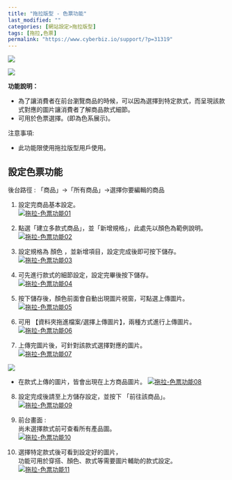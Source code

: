 ```yaml
---
title: "拖拉版型 - 色票功能"
last_modified: ""
categories: [網站設定>拖拉版型]
tags: [拖拉,色票]
permalink: "https://www.cyberbiz.io/support/?p=31319"
---
```


![](https://www.cyberbiz.io/support/wp-content/uploads/適用站別.png)

[![](https://www.cyberbiz.io/support/wp-content/uploads/台灣站.png)](https://www.cyberbiz.io/support/?page_id=2490)

**功能說明：**  

* 為了讓消費者在前台瀏覽商品的時候，可以因為選擇到特定款式，而呈現該款式對應的圖片讓消費者了解商品款式細節。
* 可用於色票選擇。(即為色系展示)。

注意事項:  

* 此功能限使用拖拉版型用戶使用。



## 設定色票功能


後台路徑 : 「商品」→「所有商品」→選擇你要編輯的商品  


1. 設定完商品基本設定。  
[![拖拉-色票功能01](https://www.cyberbiz.io/support/wp-content/uploads/拖拉-色票功能01.png)](https://www.cyberbiz.io/support/wp-content/uploads/拖拉-色票功能01.png)



2. 點選「建立多款式商品」，並「新增規格」，此處先以顏色為範例說明。  
[![拖拉-色票功能02](https://www.cyberbiz.io/support/wp-content/uploads/拖拉-色票功能02.png)](https://www.cyberbiz.io/support/wp-content/uploads/拖拉-色票功能02.png)



3. 設定規格為 顏色 ，並新增項目，設定完成後即可按下儲存。  
[![拖拉-色票功能03](https://www.cyberbiz.io/support/wp-content/uploads/拖拉-色票功能03.png)](https://www.cyberbiz.io/support/wp-content/uploads/拖拉-色票功能03.png)



4. 可先進行款式的細節設定，設定完畢後按下儲存。  
[![拖拉-色票功能04](https://www.cyberbiz.io/support/wp-content/uploads/拖拉-色票功能04.png)](https://www.cyberbiz.io/support/wp-content/uploads/拖拉-色票功能04.png)



5. 按下儲存後，顏色前面會自動出現圖片視窗，可點選上傳圖片。  
[![拖拉-色票功能05](https://www.cyberbiz.io/support/wp-content/uploads/拖拉-色票功能05.png)](https://www.cyberbiz.io/support/wp-content/uploads/拖拉-色票功能05.png)



6. 可用 【資料夾拖進檔案/選擇上傳圖片】，兩種方式進行上傳圖片。  
[![拖拉-色票功能06](https://www.cyberbiz.io/support/wp-content/uploads/拖拉-色票功能06.png)](https://www.cyberbiz.io/support/wp-content/uploads/拖拉-色票功能06.png)



7. 上傳完圖片後，可針對該款式選擇對應的圖片。  
[![拖拉-色票功能07](https://www.cyberbiz.io/support/wp-content/uploads/拖拉-色票功能07.png)](https://www.cyberbiz.io/support/wp-content/uploads/拖拉-色票功能07.png)  


![](https://www.cyberbiz.io/support/wp-content/uploads/fountain-pen.png)

* 在款式上傳的圖片，皆會出現在上方商品圖片。
[![拖拉-色票功能08](https://www.cyberbiz.io/support/wp-content/uploads/拖拉-色票功能08.png)](https://www.cyberbiz.io/support/wp-content/uploads/拖拉-色票功能08.png)



8. 設定完成後請至上方儲存設定，並按下 「前往該商品」。  
[![拖拉-色票功能09](https://www.cyberbiz.io/support/wp-content/uploads/拖拉-色票功能09.png)](https://www.cyberbiz.io/support/wp-content/uploads/拖拉-色票功能09.png)



9. 前台畫面 :   
尚未選擇款式前可查看所有產品圖。  
[![拖拉-色票功能10](https://www.cyberbiz.io/support/wp-content/uploads/拖拉-色票功能10.png)](https://www.cyberbiz.io/support/wp-content/uploads/拖拉-色票功能10.png)



10. 選擇特定款式後可看到設定好的圖片，  
功能可用於穿搭、顏色、款式等需要圖片輔助的款式設定。  
[![拖拉-色票功能11](https://www.cyberbiz.io/support/wp-content/uploads/拖拉-色票功能11.png)](https://www.cyberbiz.io/support/wp-content/uploads/拖拉-色票功能11.png)



